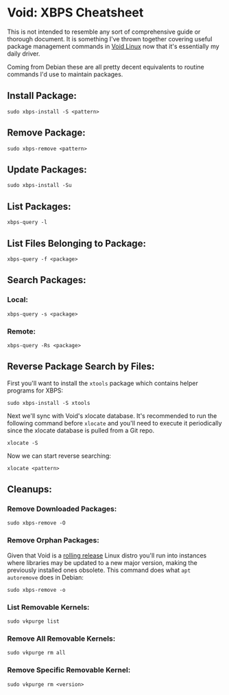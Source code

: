 # Void: XBPS Cheatsheet

This is not intended to resemble any sort of comprehensive guide or thorough
document. It is something I've thrown together covering useful package
management commands in [Void Linux] now that it's essentially my daily driver.

Coming from Debian these are all pretty decent equivalents to routine commands
I'd use to maintain packages.

## Install Package:

```console
sudo xbps-install -S <pattern>
```

## Remove Package:

```console
sudo xbps-remove <pattern>
```

## Update Packages:

```console
sudo xbps-install -Su
```

## List Packages:

```console
xbps-query -l
```

## List Files Belonging to Package:

```console
xbps-query -f <package>
```

## Search Packages:

### Local:

```console
xbps-query -s <package>
```

### Remote:

```console
xbps-query -Rs <package>
```

## Reverse Package Search by Files:

First you'll want to install the `xtools` package which contains helper
programs for XBPS:

```console
sudo xbps-install -S xtools
```

Next we'll sync with Void's xlocate database. It's recommended to run the
following command before `xlocate` and you'll need to execute it periodically
since the xlocate database is pulled from a Git repo.

```console
xlocate -S
```

Now we can start reverse searching:

```console
xlocate <pattern>
```

## Cleanups:

### Remove Downloaded Packages:

```console
sudo xbps-remove -O
```

### Remove Orphan Packages:

Given that Void is a [rolling release] Linux distro you'll run into instances
where libraries may be updated to a new major version, making the previously
installed ones obsolete. This command does what `apt autoremove` does in
Debian:

```console
sudo xbps-remove -o
```

### List Removable Kernels:

```console
sudo vkpurge list
```

### Remove All Removable Kernels:

```console
sudo vkpurge rm all
```

### Remove Specific Removable Kernel:

```console
sudo vkpurge rm <version>
```

[Void Linux]: https://voidlinux.org
[rolling release]: https://en.wikipedia.org/wiki/Rolling_release
